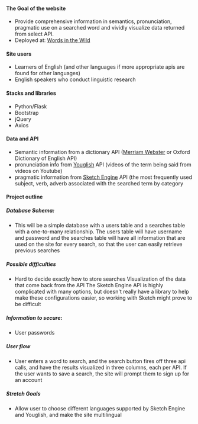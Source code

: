#### The Goal of the website
- Provide comprehensive information in semantics, pronunciation, pragmatic use on a searched word and vividly visualize data returned from select API. 
- Deployed at: [Words in the Wild](http://words-in-the-wild.herokuapp.com)

#### Site users
- Learners of English (and other languages if more appropriate apis are found for other languages)
- English speakers who conduct linguistic research

#### Stacks and libraries
- Python/Flask
- Bootstrap
- jQuery
- Axios

#### Data and API
	
- Semantic information from a dictionary API ([Merriam Webster](https://dictionaryapi.com/) or Oxford Dictionary of English API)
- pronunciation info from [Youglish](https://youglish.com/api/doc/js-api) API (videos of the term being said from videos on Youtube)
- pragmatic information from [Sketch Engine](https://www.sketchengine.eu/documentation/api-documentation/#toggle-id-2) API (the most frequently used subject, verb, adverb associated with the searched term by category


#### Project outline

	
##### Database Schema: 
- This will be a simple database with a users table and a searches table with a one-to-many relationship. The users table will have username and password and the searches table will have all information that are used on the site for every search, so that the user can easily retrieve previous searches 

##### Possible difficulties
- Hard to decide exactly how to store searches
Visualization of the data that come back from the API
The Sketch Engine API is highly complicated with many options, but doesn't really have a library to help make these configurations easier, so working with Sketch might prove to be difficult
	
##### Information to secure:
- User passwords


##### User flow
- User enters a word to search, and the search button fires off three api calls, and have the results visualized in three columns, each per API. If the user wants to save a search, the site will prompt them to sign up for an account
		
##### Stretch Goals
- Allow user to choose different languages supported by Sketch Engine and Youglish, and make the site multilingual
